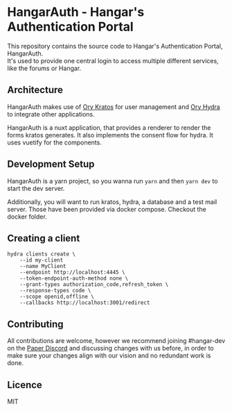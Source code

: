 # HangarAuth - Hangar's Authentication Portal

This repository contains the source code to Hangar's Authentication Portal, HangarAuth.  
It's used to provide one central login to access multiple different services, like the forums or Hangar.

## Architecture

HangarAuth makes use of [Ory Kratos](https://www.ory.sh/kratos/) for user management and [Ory Hydra](https://www.ory.sh/hydra/) to integrate other applications.

HangarAuth is a nuxt application, that provides a renderer to render the forms kratos generates. It also implements the consent flow for hydra.
It uses vuetify for the components.

## Development Setup

HangarAuth is a yarn project, so you wanna run `yarn` and then `yarn dev` to start the dev server.

Additionally, you will want to run kratos, hydra, a database and a test mail server. Those have been provided via docker compose. Checkout the docker folder.

## Creating a client


```
hydra clients create \
    --id my-client
    --name MyClient
    --endpoint http://localhost:4445 \
    --token-endpoint-auth-method none \
    --grant-types authorization_code,refresh_token \
    --response-types code \
    --scope openid,offline \
    --callbacks http://localhost:3001/redirect
```

## Contributing

All contributions are welcome, however we recommend joining #hangar-dev on the [Paper Discord](https://discord.gg/papermc) and discussing changes with us before,
in order to make sure your changes align with our vision and no redundant work is done.

## Licence

MIT

